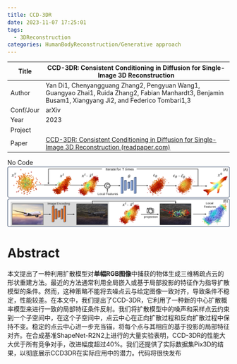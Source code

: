 ```yaml
---
title: CCD-3DR
date: 2023-11-07 17:25:01
tags:
  - 3DReconstruction
categories: HumanBodyReconstruction/Generative approach
---
```


| Title     | CCD-3DR: Consistent Conditioning in Diffusion for Single-Image 3D Reconstruction                                                                                                                 |
| --------- | ------------------------------------------------------------------------------------------------------------------------------------------------------------------------------------------------ |
| Author    | Yan Di1, Chenyangguang Zhang2, Pengyuan Wang1, Guangyao Zhai1, Ruida Zhang2, Fabian Manhardt3, Benjamin Busam1, Xiangyang Ji2, and Federico Tombari1,3                                           |
| Conf/Jour | arXiv                                                                                                                                                                                            |
| Year      | 2023                                                                                                                                                                                                 |
| Project   |                                                                                                                                                                                                  |
| Paper     | [CCD-3DR: Consistent Conditioning in Diffusion for Single-Image 3D Reconstruction (readpaper.com)](https://readpaper.com/pdf-annotate/note?pdfId=4789424767274844161&noteId=2014146864821066240) |

No Code
![image.png|666](https://raw.githubusercontent.com/qiyun71/Blog_images/main/pictures/20231021115606.png)

<!-- more -->

# Abstract

本文提出了一种利用扩散模型对**单幅RGB图像**中捕获的物体生成三维稀疏点云的形状重建方法。最近的方法通常利用全局嵌入或基于局部投影的特征作为指导扩散模型的条件。然而，这种策略不能将去噪点云与给定图像一致对齐，导致条件不稳定，性能较差。在本文中，我们提出了CCD-3DR，它利用了一种新的中心扩散概率模型来进行一致的局部特征条件反射。我们将扩散模型中的噪声和采样点云约束到一个子空间中，在这个子空间中，点云中心在正向扩散过程和反向扩散过程中保持不变。稳定的点云中心进一步充当锚，将每个点与其相应的基于投影的局部特征对齐。在合成基准ShapeNet-R2N2上进行的大量实验表明，CCD-3DR的性能大大优于所有竞争对手，改进幅度超过40%。我们还提供了实际数据集Pix3D的结果，以彻底展示CCD3DR在实际应用中的潜力。代码将很快发布


